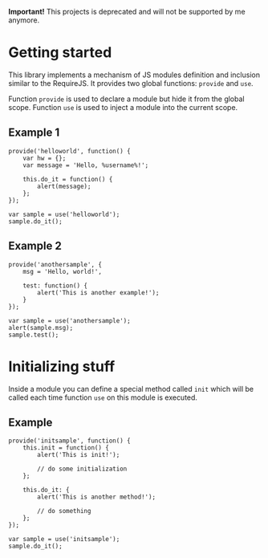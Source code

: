 **Important!** This projects is deprecated and will not be supported by me anymore.

Getting started
===============

This library implements a mechanism of JS modules definition and inclusion similar
to the RequireJS. It provides two global functions: `provide` and `use`.

Function `provide` is used to declare a module but hide it from the global scope.
Function `use` is used to inject a module into the current scope.

Example 1
---------

    provide('helloworld', function() {
        var hw = {};
        var message = 'Hello, %username%!';
        
        this.do_it = function() {
            alert(message);
        };
    });

    var sample = use('helloworld');
    sample.do_it();

Example 2
---------

    provide('anothersample', {
        msg = 'Hello, world!',

        test: function() {
            alert('This is another example!');
        }
    });

    var sample = use('anothersample');
    alert(sample.msg);
    sample.test();


Initializing stuff
==================

Inside a module you can define a special method called `init`
which will be called each time function `use` on this module
is executed.

Example
-------

    provide('initsample', function() {
        this.init = function() {
            alert('This is init!');

            // do some initialization
        };

        this.do_it: {
            alert('This is another method!');

            // do something
        };
    });

    var sample = use('initsample');
    sample.do_it();

